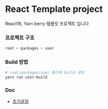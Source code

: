 # React Template project

React18, Yarn berry 템플릿 프로젝트 입니다

### **프로젝트 구조**

```bash
root ─ packages ─ user
```

### **Build 방법**

```bash
# root/packages/user 폴더에 build 생성
yarn run user-build
```

### **Doc**

- [초기설정](./.doc/setting.md)

